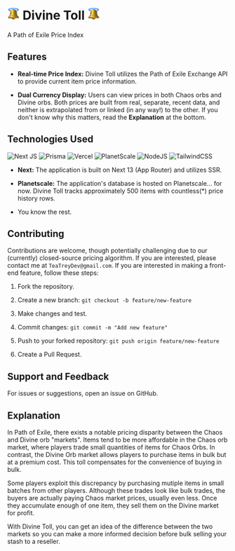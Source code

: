# <span><img src="./public/assets/medbell.png" alt="drawing" style="height: 1em"/> Divine Toll <img src="./public/assets/medbell.png" alt="drawing" style="height: 1em"/></span>

A Path of Exile Price Index

## Features

- **Real-time Price Index:** Divine Toll utilizes the Path of Exile Exchange API to provide current item price information.

- **Dual Currency Display:** Users can view prices in both Chaos orbs and Divine orbs. Both prices are built from real, separate, recent data, and neither is extrapolated from or linked (in any way!) to the other. If you don't know why this matters, read the **Explanation** at the bottom.

## Technologies Used
![Next JS](https://img.shields.io/badge/Next-black?style=for-the-badge&logo=next.js&logoColor=white) ![Prisma](https://img.shields.io/badge/Prisma-3982CE?style=for-the-badge&logo=Prisma&logoColor=white) ![Vercel](https://img.shields.io/badge/vercel-%23000000.svg?style=for-the-badge&logo=vercel&logoColor=white) ![PlanetScale](https://img.shields.io/badge/planetscale-%23000000.svg?style=for-the-badge&logo=planetscale&logoColor=white) ![NodeJS](https://img.shields.io/badge/node.js-6DA55F?style=for-the-badge&logo=node.js&logoColor=white) ![TailwindCSS](https://img.shields.io/badge/tailwindcss-%2338B2AC.svg?style=for-the-badge&logo=tailwind-css&logoColor=white)

- **Next:** The application is built on Next 13 (App Router) and utilizes SSR.

- **Planetscale:** The application's database is hosted on Planetscale... for now. Divine Toll tracks approximately 500 items with countless(*) price history rows.
- You know the rest.

## Contributing

Contributions are welcome, though potentially challenging due to our (currently) closed-source pricing algorithm. If you are interested, please contact me at `TeaTreyDev@gmail.com`.
If you are interested in making a front-end feature, follow these steps:

1. Fork the repository.

2. Create a new branch: `git checkout -b feature/new-feature`

3. Make changes and test.

4. Commit changes: `git commit -m "Add new feature"`

5. Push to your forked repository: `git push origin feature/new-feature`

6. Create a Pull Request.

## Support and Feedback

For issues or suggestions, open an issue on GitHub.

## Explanation

In Path of Exile, there exists a notable pricing disparity between the Chaos and Divine orb "markets". Items tend to be more affordable in the Chaos orb market, where players trade small quantities of items for Chaos Orbs. In contrast, the Divine Orb market allows players to purchase items in bulk but at a premium cost. This toll compensates for the convenience of buying in bulk.

Some players exploit this discrepancy by purchasing mutiple items in small batches from other players. Although these trades look like bulk trades, the buyers are actually paying Chaos market prices, usually even less. Once they accumulate enough of one item, they sell them on the Divine market for profit.

With Divine Toll, you can get an idea of the difference between the two markets so you can make a more informed decision before bulk selling your stash to a reseller. 
